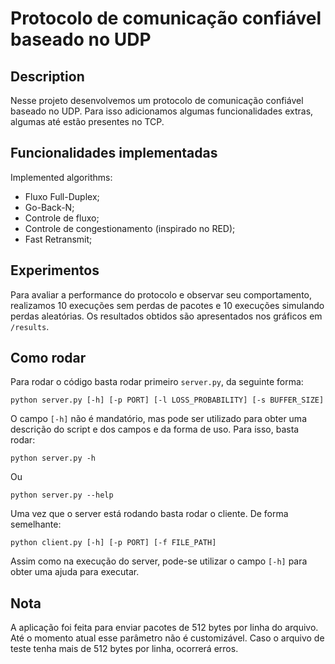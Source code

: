 # Protocolo de comunicação confiável baseado no UDP

## Description

Nesse projeto desenvolvemos um protocolo de comunicação confiável baseado no UDP. Para isso adicionamos algumas funcionalidades extras, algumas até estão presentes no TCP.

## Funcionalidades implementadas

Implemented algorithms:

- Fluxo Full-Duplex;
- Go-Back-N;
- Controle de fluxo;
- Controle de congestionamento (inspirado no RED);
- Fast Retransmit;

## Experimentos

Para avaliar a performance do protocolo e observar seu comportamento, realizamos 10 execuções sem perdas de pacotes e 10 execuções simulando perdas aleatórias. Os resultados obtidos são apresentados nos gráficos em ```/results```.

## Como rodar

Para rodar o código basta rodar primeiro ```server.py```, da seguinte forma:

```
python server.py [-h] [-p PORT] [-l LOSS_PROBABILITY] [-s BUFFER_SIZE]
```

O campo ```[-h]``` não é mandatório, mas pode ser utilizado para obter uma descrição do script e dos campos e da forma de uso. Para isso, basta rodar:

```
python server.py -h
```

Ou

```
python server.py --help
```

Uma vez que o server está rodando basta rodar o cliente. De forma semelhante:

```
python client.py [-h] [-p PORT] [-f FILE_PATH]
```

Assim como na execução do server, pode-se utilizar o campo ```[-h]``` para obter uma ajuda para executar.

## Nota

A aplicação foi feita para enviar pacotes de 512 bytes por linha do arquivo. Até o momento atual esse parâmetro não é customizável. Caso o arquivo de teste tenha mais de 512 bytes por linha, ocorrerá erros.
